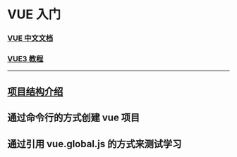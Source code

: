 # VUE 入门

### [VUE 中文文档](https://cn.vuejs.org/)

### [VUE3 教程](https://www.runoob.com/vue3/vue3-tutorial.html)

---

## [项目结构介绍](directory-structure.md)

## 通过命令行的方式创建 vue 项目


## 通过引用 vue.global.js 的方式来测试学习